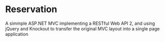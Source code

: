 # Reservation

A simmple ASP.NET MVC implementing  a RESTful Web API 2, and using jQuery and Knockout to transfer the original MVC layout into a single page application
